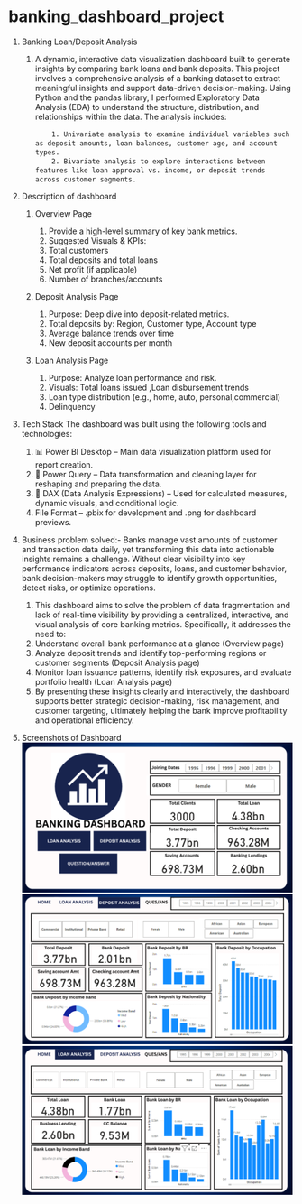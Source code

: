 # banking_dashboard_project 
1. Banking Loan/Deposit Analysis
    1. A dynamic, interactive data visualization dashboard built to generate insights by comparing bank loans and bank deposits.
       This  project involves a comprehensive analysis of a banking dataset to extract meaningful insights and support data-driven decision-making. Using Python and the              pandas library, I performed Exploratory Data Analysis (EDA) to understand the structure, distribution, and relationships within the data. The analysis includes:
       
               1. Univariate analysis to examine individual variables such as deposit amounts, loan balances, customer age, and account types.
               2. Bivariate analysis to explore interactions between features like loan approval vs. income, or deposit trends across customer segments.
   
3. Description of dashboard
   1. Overview Page
       1. Provide a high-level summary of key bank metrics.
       2. Suggested Visuals & KPIs:
       3. Total customers
       4. Total deposits and total loans
       5. Net profit (if applicable)
       6. Number of branches/accounts

   2. Deposit Analysis Page
      1. Purpose: Deep dive into deposit-related metrics.
      2. Total deposits by: Region, Customer type, Account type
      3. Average balance trends over time
      4. New deposit accounts per month

   3. Loan Analysis Page
      1. Purpose: Analyze loan performance and risk.
      2. Visuals: Total loans issued ,Loan disbursement trends
      3. Loan type distribution (e.g., home, auto, personal,commercial)
      4. Delinquency

4. Tech Stack
 The dashboard was built using the following tools and technologies:
     1. 📊 Power BI Desktop – Main data visualization platform used for report creation.
     2. 📂 Power Query – Data transformation and cleaning layer for reshaping and preparing the data.
     3. 🧠 DAX (Data Analysis Expressions) – Used for calculated measures, dynamic visuals, and conditional logic.
     4.  File Format – .pbix for development and .png for dashboard previews.

5. Business problem solved:-
   Banks manage vast amounts of customer and transaction data daily, yet transforming this data into actionable insights remains a challenge. Without clear visibility into      key performance indicators across deposits, loans, and customer behavior, bank decision-makers may struggle to identify growth opportunities, detect risks, or optimize       operations.
     1. This dashboard aims to solve the problem of data fragmentation and lack of real-time visibility by providing a centralized, interactive, and visual analysis of core          banking metrics. Specifically, it addresses the need to:
     2. Understand overall bank performance at a glance (Overview page)
     3. Analyze deposit trends and identify top-performing regions or customer segments (Deposit Analysis page)
     4. Monitor loan issuance patterns, identify risk exposures, and evaluate portfolio health (Loan Analysis page)
     5. By presenting these insights clearly and interactively, the dashboard supports better strategic decision-making, risk management, and customer targeting, ultimately          helping the bank improve profitability and operational efficiency.

6. Screenshots of Dashboard
   ![Dashboard preview](https://github.com/tushar0215/banking_case-/blob/main/Overview%20Banking%20dashboard.png)
   ![Deposit Analysis](https://github.com/tushar0215/banking_case-/blob/main/Deposit%20analysis.png)
   ![Loan Analysis](https://github.com/tushar0215/banking_case-/blob/main/Bank%20Loan%20Analysis.png)
   
   

   
